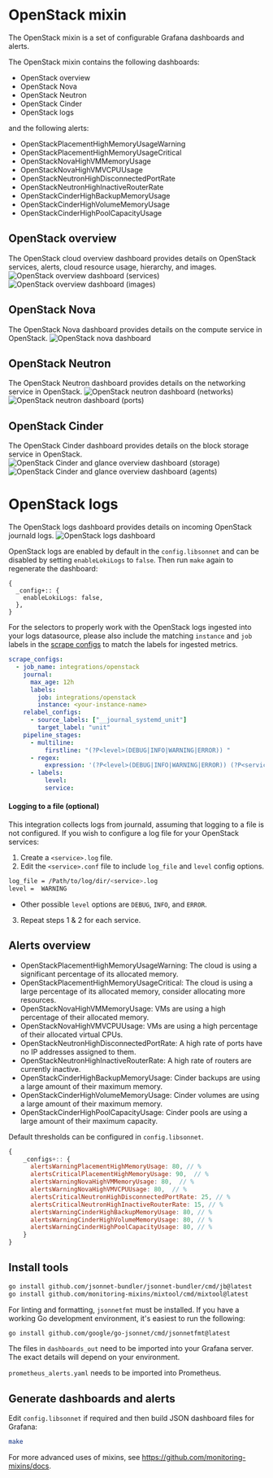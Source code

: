 # OpenStack mixin

The OpenStack mixin is a set of configurable Grafana dashboards and alerts.

The OpenStack mixin contains the following dashboards:

- OpenStack overview
- OpenStack Nova
- OpenStack Neutron
- OpenStack Cinder
- OpenStack logs

and the following alerts:

- OpenStackPlacementHighMemoryUsageWarning
- OpenStackPlacementHighMemoryUsageCritical
- OpenStackNovaHighVMMemoryUsage
- OpenStackNovaHighVMVCPUUsage
- OpenStackNeutronHighDisconnectedPortRate
- OpenStackNeutronHighInactiveRouterRate
- OpenStackCinderHighBackupMemoryUsage
- OpenStackCinderHighVolumeMemoryUsage
- OpenStackCinderHighPoolCapacityUsage

## OpenStack overview

The OpenStack cloud overview dashboard provides details on OpenStack services, alerts, cloud resource usage, hierarchy, and images.
![OpenStack overview dashboard (services)](https://storage.googleapis.com/grafanalabs-integration-assets/openstack/screenshots/openstack_overview_1.png)
![OpenStack overview dashboard (images)](https://storage.googleapis.com/grafanalabs-integration-assets/openstack/screenshots/openstack_overview_2.png)

## OpenStack Nova

The OpenStack Nova dashboard provides details on the compute service in OpenStack.
![OpenStack nova dashboard](https://storage.googleapis.com/grafanalabs-integration-assets/openstack/screenshots/openstack_nova.png)

## OpenStack Neutron

The OpenStack Neutron dashboard provides details on the networking service in OpenStack.
![OpenStack neutron dashboard (networks)](https://storage.googleapis.com/grafanalabs-integration-assets/openstack/screenshots/openstack_neutron_1.png)
![OpenStack neutron dashboard (ports)](https://storage.googleapis.com/grafanalabs-integration-assets/openstack/screenshots/openstack_neutron_2.png)

## OpenStack Cinder

The OpenStack Cinder dashboard provides details on the block storage service in OpenStack.
![OpenStack Cinder and glance overview dashboard (storage)](https://storage.googleapis.com/grafanalabs-integration-assets/openstack/screenshots/openstack_cinder_1.png)
![OpenStack Cinder and glance overview dashboard (agents)](https://storage.googleapis.com/grafanalabs-integration-assets/openstack/screenshots/openstack_cinder_2.png)

# OpenStack logs

The OpenStack logs dashboard provides details on incoming OpenStack journald logs.
![OpenStack logs dashboard](https://storage.googleapis.com/grafanalabs-integration-assets/openstack/screenshots/openstack_logs.png)

OpenStack logs are enabled by default in the `config.libsonnet` and can be disabled by setting `enableLokiLogs` to `false`. Then run `make` again to regenerate the dashboard:

```
{
  _config+:: {
    enableLokiLogs: false,
  },
}
```

For the selectors to properly work with the OpenStack logs ingested into your logs datasource, please also include the matching `instance` and `job` labels in the [scrape configs](https://grafana.com/docs/loki/latest/clients/promtail/configuration/#scrape_configs) to match the labels for ingested metrics.

```yaml
scrape_configs:
  - job_name: integrations/openstack
    journal:
      max_age: 12h
      labels:
        job: integrations/openstack
        instance: <your-instance-name>
    relabel_configs:
      - source_labels: ["__journal_systemd_unit"]
        target_label: "unit"
    pipeline_stages:
      - multiline:
          firstline: "(?P<level>(DEBUG|INFO|WARNING|ERROR)) "
      - regex:
          expression: '(?P<level>(DEBUG|INFO|WARNING|ERROR)) (?P<service>\w+)[\w|.]+ (\[.*] )(?P<message>.*)'
      - labels:
          level:
          service:
```

#### Logging to a file (optional)

This integration collects logs from journald, assuming that logging to a file is not configured. If you wish to configure a log file for your OpenStack services:

1. Create a `<service>.log` file.
2. Edit the `<service>.conf` file to include `log_file` and `level` config options.

```bash
log_file = /Path/to/log/dir/<service>.log
level =  WARNING
```
- Other possible `level` options are `DEBUG`, `INFO`, and `ERROR`.
3. Repeat steps 1 & 2 for each service.

## Alerts overview

- OpenStackPlacementHighMemoryUsageWarning: The cloud is using a significant percentage of its allocated memory.
- OpenStackPlacementHighMemoryUsageCritical: The cloud is using a large percentage of its allocated memory, consider allocating more resources.
- OpenStackNovaHighVMMemoryUsage: VMs are using a high percentage of their allocated memory.
- OpenStackNovaHighVMVCPUUsage: VMs are using a high percentage of their allocated virtual CPUs.
- OpenStackNeutronHighDisconnectedPortRate: A high rate of ports have no IP addresses assigned to them.
- OpenStackNeutronHighInactiveRouterRate: A high rate of routers are currently inactive.
- OpenStackCinderHighBackupMemoryUsage: Cinder backups are using a large amount of their maximum memory.
- OpenStackCinderHighVolumeMemoryUsage: Cinder volumes are using a large amount of their maximum memory.
- OpenStackCinderHighPoolCapacityUsage: Cinder pools are using a large amount of their maximum capacity.

Default thresholds can be configured in `config.libsonnet`.

```js
{
    _configs+:: {
      alertsWarningPlacementHighMemoryUsage: 80, // %
      alertsCriticalPlacementHighMemoryUsage: 90,  // %
      alertsWarningNovaHighVMMemoryUsage: 80,  // %
      alertsWarningNovaHighVMVCPUUsage: 80,  // %
      alertsCriticalNeutronHighDisconnectedPortRate: 25, // %
      alertsCriticalNeutronHighInactiveRouterRate: 15, // %
      alertsWarningCinderHighBackupMemoryUsage: 80, // %
      alertsWarningCinderHighVolumeMemoryUsage: 80, // %
      alertsWarningCinderHighPoolCapacityUsage: 80, // %
    }
}
```

## Install tools

```bash
go install github.com/jsonnet-bundler/jsonnet-bundler/cmd/jb@latest
go install github.com/monitoring-mixins/mixtool/cmd/mixtool@latest
```

For linting and formatting, `jsonnetfmt` must be installed. If you
have a working Go development environment, it's easiest to run the following:

```bash
go install github.com/google/go-jsonnet/cmd/jsonnetfmt@latest
```

The files in `dashboards_out` need to be imported
into your Grafana server. The exact details will depend on your environment.

`prometheus_alerts.yaml` needs to be imported into Prometheus.

## Generate dashboards and alerts

Edit `config.libsonnet` if required and then build JSON dashboard files for Grafana:

```bash
make
```

For more advanced uses of mixins, see
https://github.com/monitoring-mixins/docs.
